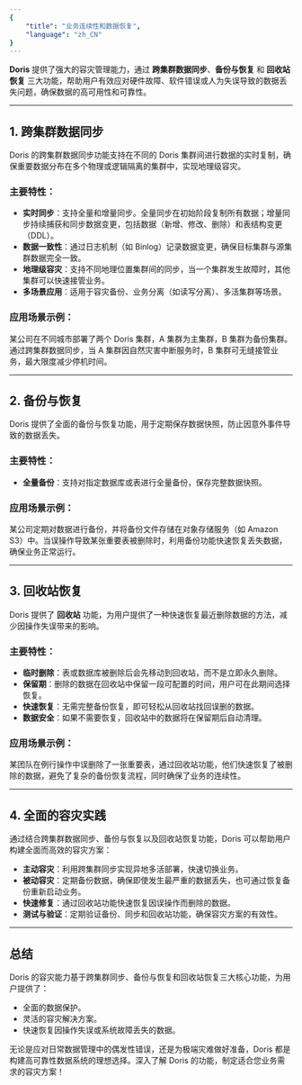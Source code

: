 ```yaml
---
{
    "title": "业务连续性和数据恢复",
    "language": "zh_CN"
}
---
```


<!--
Licensed to the Apache Software Foundation (ASF) under one
or more contributor license agreements.  See the NOTICE file
distributed with this work for additional information
regarding copyright ownership.  The ASF licenses this file
to you under the Apache License, Version 2.0 (the
"License"); you may not use this file except in compliance
with the License.  You may obtain a copy of the License at

  http://www.apache.org/licenses/LICENSE-2.0

Unless required by applicable law or agreed to in writing,
software distributed under the License is distributed on an
"AS IS" BASIS, WITHOUT WARRANTIES OR CONDITIONS OF ANY
KIND, either express or implied.  See the License for the
specific language governing permissions and limitations
under the License.
-->

**Doris** 提供了强大的容灾管理能力，通过 **跨集群数据同步**、**备份与恢复** 和 **回收站恢复** 三大功能，帮助用户有效应对硬件故障、软件错误或人为失误导致的数据丢失问题，确保数据的高可用性和可靠性。

---

## 1. 跨集群数据同步

Doris 的跨集群数据同步功能支持在不同的 Doris 集群间进行数据的实时复制，确保重要数据分布在多个物理或逻辑隔离的集群中，实现地理级容灾。

### 主要特性：

- **实时同步**：支持全量和增量同步。全量同步在初始阶段复制所有数据；增量同步持续捕获和同步数据变更，包括数据（新增、修改、删除）和表结构变更（DDL）。
- **数据一致性**：通过日志机制（如 Binlog）记录数据变更，确保目标集群与源集群数据完全一致。
- **地理级容灾**：支持不同地理位置集群间的同步，当一个集群发生故障时，其他集群可以快速接管业务。
- **多场景应用**：适用于容灾备份、业务分离（如读写分离）、多活集群等场景。

### 应用场景示例：
某公司在不同城市部署了两个 Doris 集群，A 集群为主集群，B 集群为备份集群。通过跨集群数据同步，当 A 集群因自然灾害中断服务时，B 集群可无缝接管业务，最大限度减少停机时间。

---

## 2. 备份与恢复

Doris 提供了全面的备份与恢复功能，用于定期保存数据快照，防止因意外事件导致的数据丢失。

### 主要特性：

- **全量备份**：支持对指定数据库或表进行全量备份，保存完整数据快照。

### 应用场景示例：
某公司定期对数据进行备份，并将备份文件存储在对象存储服务（如 Amazon S3）中。当误操作导致某张重要表被删除时，利用备份功能快速恢复丢失数据，确保业务正常运行。

---

## 3. 回收站恢复

Doris 提供了 **回收站** 功能，为用户提供了一种快速恢复最近删除数据的方法，减少因操作失误带来的影响。

### 主要特性：

- **临时删除**：表或数据库被删除后会先移动到回收站，而不是立即永久删除。
- **保留期**：删除的数据在回收站中保留一段可配置的时间，用户可在此期间选择恢复。
- **快速恢复**：无需完整备份恢复，即可轻松从回收站找回误删的数据。
- **数据安全**：如果不需要恢复，回收站中的数据将在保留期后自动清理。

### 应用场景示例：
某团队在例行操作中误删除了一张重要表，通过回收站功能，他们快速恢复了被删除的数据，避免了复杂的备份恢复流程，同时确保了业务的连续性。

---

## 4. 全面的容灾实践

通过结合跨集群数据同步、备份与恢复以及回收站恢复功能，Doris 可以帮助用户构建全面而高效的容灾方案：

- **主动容灾**：利用跨集群同步实现异地多活部署，快速切换业务。
- **被动容灾**：定期备份数据，确保即使发生最严重的数据丢失，也可通过恢复备份重新启动业务。
- **快速修复**：通过回收站功能快速恢复因误操作而删除的数据。
- **测试与验证**：定期验证备份、同步和回收站功能，确保容灾方案的有效性。

---

## 总结

Doris 的容灾能力基于跨集群同步、备份与恢复和回收站恢复三大核心功能，为用户提供了：

- 全面的数据保护。
- 灵活的容灾解决方案。
- 快速恢复因操作失误或系统故障丢失的数据。

无论是应对日常数据管理中的偶发性错误，还是为极端灾难做好准备，Doris 都是构建高可靠性数据系统的理想选择。深入了解 Doris 的功能，制定适合您业务需求的容灾方案！
